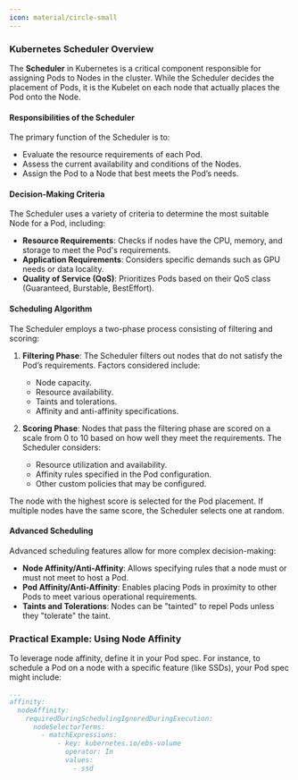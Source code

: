 ```yaml
---
icon: material/circle-small
---
```


### Kubernetes Scheduler Overview

The **Scheduler** in Kubernetes is a critical component responsible for assigning Pods to Nodes in the cluster. While the Scheduler decides the placement of Pods, it is the Kubelet on each node that actually places the Pod onto the Node.

<h4>Responsibilities of the Scheduler</h4>

The primary function of the Scheduler is to:
- Evaluate the resource requirements of each Pod.
- Assess the current availability and conditions of the Nodes.
- Assign the Pod to a Node that best meets the Pod’s needs.

<h4>Decision-Making Criteria</h4>

The Scheduler uses a variety of criteria to determine the most suitable Node for a Pod, including:

- **Resource Requirements**: Checks if nodes have the CPU, memory, and storage to meet the Pod's requirements.
- **Application Requirements**: Considers specific demands such as GPU needs or data locality.
- **Quality of Service (QoS)**: Prioritizes Pods based on their QoS class (Guaranteed, Burstable, BestEffort).

<h4>Scheduling Algorithm</h4>

The Scheduler employs a two-phase process consisting of filtering and scoring:

1. **Filtering Phase**: The Scheduler filters out nodes that do not satisfy the Pod’s requirements. Factors considered include:
   - Node capacity.
   - Resource availability.
   - Taints and tolerations.
   - Affinity and anti-affinity specifications.

2. **Scoring Phase**: Nodes that pass the filtering phase are scored on a scale from 0 to 10 based on how well they meet the requirements. The Scheduler considers:
   - Resource utilization and availability.
   - Affinity rules specified in the Pod configuration.
   - Other custom policies that may be configured.

The node with the highest score is selected for the Pod placement. If multiple nodes have the same score, the Scheduler selects one at random.

<h4>Advanced Scheduling</h4>

Advanced scheduling features allow for more complex decision-making:

- **Node Affinity/Anti-Affinity**: Allows specifying rules that a node must or must not meet to host a Pod.
- **Pod Affinity/Anti-Affinity**: Enables placing Pods in proximity to other Pods to meet various operational requirements.
- **Taints and Tolerations**: Nodes can be "tainted" to repel Pods unless they "tolerate" the taint.

### Practical Example: Using Node Affinity

To leverage node affinity, define it in your Pod spec. For instance, to schedule a Pod on a node with a specific feature (like SSDs), your Pod spec might include:

```yaml
...
affinity:
  nodeAffinity:
    requiredDuringSchedulingIgnoredDuringExecution:
      nodeSelectorTerms:
        - matchExpressions:
            - key: kubernetes.io/ebs-volume
              operator: In
              values:
                - ssd
```